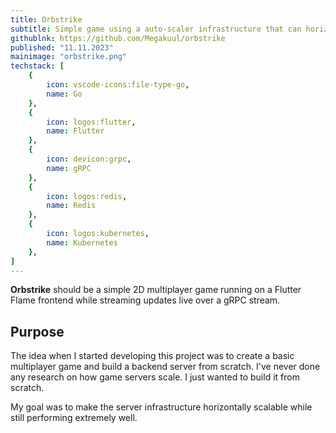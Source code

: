 ```yaml
---
title: Orbstrike
subtitle: Simple game using a auto-scaler infrastructure that can horizontally scale stateful game-servers
githublnk: https://github.com/Megakuul/orbstrike
published: "11.11.2023"
mainimage: "orbstrike.png"
techstack: [
    {
        icon: vscode-icons:file-type-go,
        name: Go
    },
    {
        icon: logos:flutter,
        name: Flutter
    },
    {
        icon: devicon:grpc,
        name: gRPC
    },
    {
        icon: logos:redis,
        name: Redis
    },
    {
        icon: logos:kubernetes,
        name: Kubernetes
    },
]
---
```


**Orbstrike** should be a simple 2D multiplayer game running on a Flutter Flame frontend while streaming updates live over a gRPC stream. 

## Purpose

The idea when I started developing this project was to create a basic multiplayer game and build a backend server from scratch. I've never done any research on how game servers scale. I just wanted to build it from scratch.

My goal was to make the server infrastructure horizontally scalable while still performing extremely well.

## Implementation

To implement this project, I've designed a server architecture where the actual game servers are "attached" to one or more game boards. This allows them to interact at high performance without the need to access a database. To keep data consistent, game servers "sync" the game board with the cache database in the background.

For routing the requests to the appropriate server (that is "attached" to the board that the request needs to access), there is a second entity called the "orchestrator". Orchestrator servers operate as proxy servers; they route the traffic to the game server that runs the requested game. The orchestrator also handles failover by moving games to other available servers when necessary. Clustering orchestrators is also no problem, as they use a fo-master election system that defines an orchestrator to handle the failover operations.  

Game servers perform a "log-in" over the database; this feature allows the orchestrators to "auto-discover" the game servers without specifying the addresses of the servers anywhere. This is crucial in a highly scalable environment like Kubernetes, that can just add game servers on demand. The system basically allows Kubernetes to treat the stateful game servers as stateless apps.

After the full implementation and successful tests on regular nodes, I started creating the Kubernetes system for Orbstrike. Unfortunately, I discovered a major issue while doing so. Surprisingly, it was not even my application, but rather the database... Scaling the Redis database on Kubernetes, the way I wanted it to, caused massive problems (sharding+failover). One of them is that Redis cannot connect to other nodes by dnsname (for performance reasons). In Kubernetes, you should never use the IP of pods, and this is kinda pushing you there.
I know that there are solutions to work around this (e.g. using a Redis Operator), but the ones I found were just very complex (and could lead to strange problems that I may never find the cause of).

I am aware that this may come across as inane. However, one evening I was so massively pissed off that I decided to develop a KV database that could solve the problems I had with Redis in Kubernetes. Since then, I put the project on hold and started creating some proof of concepts for "[HyperCache](https://github.com/Megakuul/HyperCache)".

## Lessons Learned

In this project, I've definitely strengthened my knowledge of the GO and Dart programming languages, which for me is a big plus. Besides that, I also learned some basic principles about game development and graphic rendering (for example, when creating the [image_scaler](https://github.com/Megakuul/image_scaler) to rescale my game characters).

Don't get me wrong here, but at this point I also think that my design idea was actually pretty smart and could work very well. I'm just waiting for the AWS EC2 bill, in production, to knock on my door and prove me wrong.

So about the fact that I've dropped Redis here, I cannot really say too much, as I don't actually know how HyperCache will evolve.
Maybe the following lines will reveal a long statement about why I'm dumb and what I was thinking back then. We'll see...